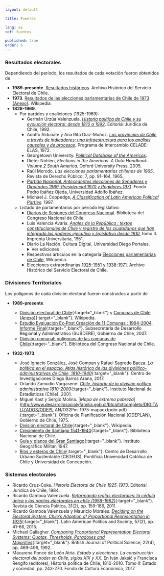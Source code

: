 ```yaml
---
layout: default

title: Fuentes

lang: es
ref: fuentes

published: true
order: 6
---
```


### Resultados electorales

Dependiendo del período, los resultados de cada votación fueron obtenidos de

* **1989-presente**. [Resultados históricos](https://historico.servel.cl/). Archivo Histórico del Servicio Electoral de Chile.
* **1973**. [Resultados de las elecciones parlamentarias de Chile de 1973 (Anexo)](https://es.wikipedia.org/wiki/Anexo:Resultados_de_las_elecciones_parlamentarias_de_Chile_de_1973). Wikipedia.
* **1828-1969**.
  + Por partidos y coaliciones (1925-1969):
    - Germán Urzúa Valenzuela. [*Historia política de Chile y su evolución electoral: desde 1810 a 1992*](https://books.google.fr/books?id=ac9AhNVyCCoC&printsec=frontcover#v=onepage&q&f=false). Editorial Jurídica de Chile, 1992.
    - Adolfo Aldunate y Ana Rita Díaz-Muñoz. [*Las provincias de Chile a través de indicadores: una infraestructura para los análisis causales y de procesos*](https://repositorio.cepal.org/handle/11362/8017?show=full). Programa de Intercambio CELADE-ELAS, 1972. 
    - Georgetown University. [*Political Database of the Americas*](https://pdba.georgetown.edu/Elecdata/Chile/cong_totals.html).
    - Dieter Nohlen, *Elections in the Americas: A Data Handbook. Volume 2 South America*. Oxford University Press, 2005.
    - Raúl Morodo. *Las elecciones parlamentarias chilenas de 1965*. Revista de Derecho Público, 7, pp. 91-164, 1965. 
    - [*Partido Nacional. Antecedentes elecciones de Senadores y Diputados 1969, Presidencial 1970 y Regidores 1971*](https://repositorio.uai.cl/handle/20.500.12858/268?show=full). Fondo Pedro Ibáñez Ojeda, Universidad Adolfo Ibáñez.
    - Michael J. Coppedge, [*A Classification of Latin American Political Parties*](https://kellogg.nd.edu/documents/1539). 1997. 
  + Listado de parlamentarios por período legislativo:
    - [Diarios de Sesiones del Congreso Nacional](https://www.bcn.cl/historiapolitica/corporaciones/index.html). Biblioteca del Congreso Nacional de Chile.
    - Luis Valencia Avaria. [*Anales de la República : textos constitucionales de Chile y registro de los ciudadanos que han integrado los poderes ejecutivo y legislativo desde 1810*](https://www.bcn.cl/Books/Anales_de_la_Republica//index.html#p=2), tomo II. Imprenta Universitaria, 1951.
    - Diario La Nación. Cultura Digital, Universidad Diego Portales. 
      <details>
        <summary> Ver ediciones </summary>
        <ul>
          <li><a href="https://culturadigital.udp.cl/index.php/lanacion/la-nacion-15321"><i>Senadores y diputados presuntivamente electos</i></a>. La Nación. 7 de marzo de 1961, p. 1.</li>
          <li><a href="https://culturadigital.udp.cl/index.php/lanacion/la-nacion-13694"><i>Nómina oficial, por provincias, de diputados presuntivamente electos</i></a>. La Nación. 5 de marzo de 1957, p. 2.</li>
          <li><a href="https://culturadigital.udp.cl/index.php/lanacion/la-nacion-13699"><i>La Semana Política</i></a>. La Nación. 10 de marzo de 1957, p. 4.</li>
          <li><a href="https://culturadigital.udp.cl/index.php/lanacion/la-nacion-12233"><i>Listado de senadores presuntivos elegidos en comicios del dgo</i></a>. La Nación. 3 de marzo de 1953, pp. 1, 6; Parlamentarios Electos. Ídem, p. 6.</li>                    
          <li><a href="https://culturadigital.udp.cl/index.php/lanacion/la-nacion-10777">36 diputados y 5 senadores radicales</a>. La Nación. 8 de marzo de 1949, pp. 1-2.</li>
          <li><a href="https://culturadigital.udp.cl/index.php/lanacion/la-nacion-9314"><i>Orden y tranquilidad caracterizaron el acto electoral de ayer</i></a>. La Nación. 5 de marzo de 1945, pp. 1, 10-12.</li>
          <li><a href="https://culturadigital.udp.cl/index.php/lanacion/la-nacion-7887"><i>La izquierda conquistó el control del Congreso</i></a>. La Nación. 4 de marzo de 1941, p. 9.</li>           
          <li><a href="https://culturadigital.udp.cl/index.php/lanacion/la-nacion-6112"><i>Resultados generales</i></a>. La Nación. 8 de marzo de 1937, p. 21.</li>                   
          <li><a href="https://culturadigital.udp.cl/index.php/lanacion/la-nacion-4628"><i>Los nuevos miembros del Congreso Nacional</i></a>. La Nación. 16 de febrero de 1930, p. 21.</li>
          <li><a href="https://culturadigital.udp.cl/index.php/lanacion/la-nacion-3269"><i>Los elegidos en todo el país</i></a>. La Nación. 24 de noviembre de 1925, p. 5.</li>
          <li><a href="https://culturadigital.udp.cl/index.php/lanacion/la-nacion-2645"><i>El resultado de las urnas en la eleccion del domingo</i></a>. La Nación. 4 de marzo de 1924, p. 5.</li>
          <li><a href="https://culturadigital.udp.cl/index.php/lanacion/la-nacion-2717/"><i>La composición del nuevo congreso nacional</i></a>. La Nación. 15 de mayo de 1924, p. 6.</li>                    
          <li><a href="https://culturadigital.udp.cl/index.php/lanacion/la-nacion-2104"><i>Los candidatos triunfantes</i></a>. La Nación. 8 de marzo de 1921, p. 1.</li>
          <li><a href="https://culturadigital.udp.cl/index.php/lanacion/la-nacion-1188"><i>La jornada electoral</i></a>. La Nación. 5 de marzo de 1918, p. 5.</li> 
        </ul>
        </details>
    - Respectivos artículos en la categoría [Elecciones parlamentarias de Chile](https://es.wikipedia.org/wiki/Categoría:Elecciones_parlamentarias_de_Chile), Wikipedia.
    - Elecciones extraordinarias [1925-1951](https://archivo.servel.cl/index.php/elecciones-extraordinarias-1925-1953) y [1938-1971](https://archivo.servel.cl/index.php/elecciones-extraordinarias-1938-1971). Archivo Histórico del Servicio Electoral de Chile.

### Divisiones Territoriales
Los polígonos de cada división electoral fueron construidos a partir de

* **1989-presente**.
  + [División electoral de Chile](https://es.wikipedia.org/wiki/División_electoral_de_Chile){:target="_blank"} y [Comunas de Chile (Anexo)](https://es.wikipedia.org/wiki/Anexo:Comunas_de_Chile){:target="_blank"}. Wikipedia.
  + [Estudio Evaluación Ex-Post Creación de 11 Comunas : 1994-2004, Informe Final](https://proactiva.subdere.gov.cl/handle/123456789/424){:target="_blank"}. Subsecretaría de Desarrollo Regional y Administrativo (SUBDERE), Gobierno de Chile, 2007.
  + [División comunal: polígonos de las comunas de Chile](https://www.bcn.cl/siit/mapas_vectoriales/index_html){:target="_blank"}. Biblioteca del Congreso Nacional de Chile.

* **1932-1973**.
  + José Ignacio González, José Compan y Rafael Sagredo Baeza. [*La política en el espacio. Atlas histórico de las divisiones político-administrativas de Chile, 1810-1940*](https://www.centrobarrosarana.gob.cl/622/w3-article-71237.html?_noredirect=1){:target="_blank"}. Centro de Investigaciones Diego Barros Arana, 2017.
  + Orlando Zamudio Vargasene. [*Chile, historia de la división político administrativa 1810-2000*](https://bibliotecadigital.ciren.cl/handle/20.500.13082/14812){:target="_blank"}. Instituto Nacional de Estadísticas (Chile), 2001.
  + Miguel Kast y Sergio Molina. [*Mapa de extrema pobreza*](http://www.desarrollosocialyfamilia.gob.cl/btca/txtcompleto/DIGITALIZADOS/ODEPL
AN/O32Pm-1975-mapaextpobr.pdf){:target="_blank"}. Oficina de Planificación Nacional (ODEPLAN), Gobierno de Chile, 1975. 
  + [División electoral de Chile](https://es.wikipedia.org/wiki/División_electoral_de_Chile#1925-1973){:target="_blank"}. Wikipedia.
  + [Crecimiento de Santiago 1541-1940](http://www.bibliotecanacionaldigital.gob.cl/bnd/631/w3-article-347813.html){:target="_blank"}. Biblioteca Nacional de Chile.
  + [Guía y planos del Gran Santiago](https://www.flickr.com/photos/stgonostalgico/9887015914){:target="_blank"}. Instituto Geográfico Militar, 1947.
  + [Ríos y esteros de Chile](http://datos.cedeus.cl/layers/geonode:cl_rios_esteros_geo){:target="_blank"}. Centro de Desarrollo Urbano Sustentable (CEDEUS), Pontificia Universidad Católica de Chile y Universidad de Concepción.
  
### Sistemas electorales
  + Ricardo Cruz-Coke. *Historia Electoral de Chile 1925-1973*. Editorial Jurídica de Chile, 1984.
  + Ricardo Gamboa Valenzuela. [*Reformando reglas electorales: la cédula única y los pactos electorales en chile (1958-1962)*](https://www.scielo.cl/scielo.php?script=sci_arttext&pid=S0718-090X2011000200001){:target="_blank"}. Revista de Ciencia Política, 31(2), pp. 159-186, 2011.
  + Ricardo Gamboa Valenzuela y Mauricio Morales. [*Deciding on the Electoral System: Chile’s Adoption of Proportional Representation in 1925*](https://repositorio.uchile.cl/handle/2250/132377){:target="_blank"}. Latin American Politics and Society, 57(2), pp. 41-66, 2015.
  + Michael Gallagher. [*Comparing Proportional Representation Electoral Systems: Quotas, Thresholds, Paradoxes and Majorities*](https://www.tcd.ie/Political_Science/people/michael_gallagher/BJPS1992.pdf){:target="_blank"}. British Journal of Political Science, 22(4), pp. 469-496, 1992.
  + Macarena Ponce de León Atria. *Estado y elecciones. La construcción electoral del poder en Chile, siglos XIX y XX*. En Iván Jaksić y Francisca Rengifo (editores), Historia política de Chile, 1810-2010. Tomo II: Estado y sociedad, pp. 243-270. Fondo de Cultura Económica, 2017.
